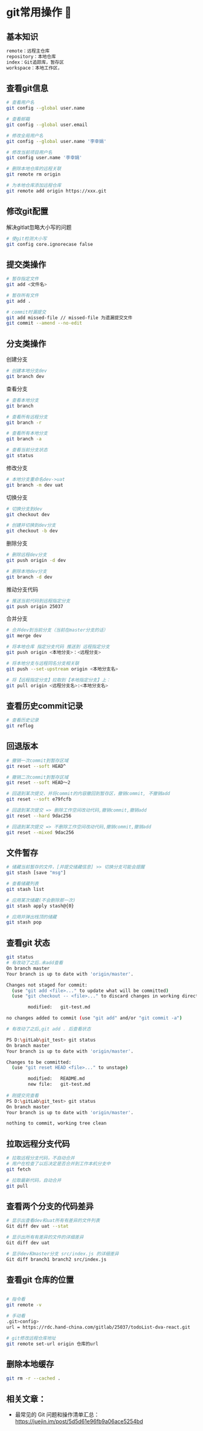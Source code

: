 # git常用操作 🎀

## 基本知识

```bash
remote：远程主仓库
repository：本地仓库
index：Git追踪库，暂存区
workspace：本地工作区，
```

## 查看git信息

```bash
# 查看用户名
git config --global user.name

# 查看邮箱
git config --global user.email

# 修改全局用户名
git config --global user.name '李幸娟'

# 修改当前项目用户名
git config user.name '李幸娟'

# 删除本地仓库的远程关联
git remote rm origin 

# 为本地仓库添加远程仓库
git remote add origin https://xxx.git 

```

## 修改git配置

解决gitlat忽略大小写的问题

```bash
# 使git检测大小写
git config core.ignorecase false
```
## 提交类操作

```bash
# 暂存指定文件
git add <文件名>

# 暂存所有文件
git add .

# commit时漏提交
git add missed-file // missed-file 为遗漏提交文件
git commit --amend --no-edit

```


## 分支类操作

创建分支

```bash
# 创建本地分支dev
git branch dev

```

查看分支

```bash
# 查看本地分支
git branch

# 查看所有远程分支
git branch -r

# 查看所有本地分支
git branch -a 

# 查看当前分支状态
git status

```

修改分支

```bash
# 本地分支重命名dev->uat
git branch -m dev uat

```

切换分支

```bash
# 切换分支到dev
git checkout dev

# 创建并切换到dev分支
git checkout -b dev
```

<!-- 切换分支2 -->
<!--  -->
<!-- ```bash -->
<!-- # 创建并切换到新的dev分支 -->
<!-- git switch -c dev -->
<!-- ``` -->

删除分支

```bash
# 删除远程dev分支
git push origin -d dev

# 删除本地dev分支
git branch -d dev
```

推动分支代码

```bash
# 推送当前代码到远程指定分支
git push origin 25037

```

合并分支

```bash
# 合并dev到当前分支（当前在master分支的话）
git merge dev

# 将本地仓库 指定分支代码 推送到 远程指定分支
git push origin <本地分支>：<远程分支>

# 将本地分支与远程同名分支相关联
git push --set-upstream origin <本地分支名>

# 将【远程指定分支】拉取到【本地指定分支】上：
git pull origin <远程分支名>:<本地分支名>

```

## 查看历史commit记录

```bash
# 查看历史记录
git reflog
```

## 回退版本

```bash
# 撤销一次commit到暂存区域
git reset --soft HEAD^

# 撤销二次commit到暂存区域
git reset --soft HEAD～2

# 回退到某次提交，并将commit的内容撤回到暂存区，撤销commit, 不撤销add
git reset --soft e79fcfb 

# 回退到某次提交 => 删除工作空间改动代码,撤销commit,撤销add
git reset --hard 9dac256

# 回退到某次提交 => 不删除工作空间改动代码,撤销commit,撤销add
git reset --mixed 9dac256

```


## 文件暂存

```bash
# 储藏当前暂存的文件，[并提交储藏信息] >> 切换分支可能会提醒
git stash [save "msg"]

# 查看储藏列表
git stash list

# 应用某次储藏(不会删除那一次)
git stash apply stash@{0}

# 应用并弹出栈顶的储藏
git stash pop
```


## 查看git 状态
```bash
git status
# 有改动了之后.未add查看  
On branch master
Your branch is up to date with 'origin/master'.

Changes not staged for commit:
  (use "git add <file>..." to update what will be committed)
  (use "git checkout -- <file>..." to discard changes in working directory)

        modified:   git-test.md

no changes added to commit (use "git add" and/or "git commit -a")

# 有改动了之后,git add . 后查看状态

PS D:\gitLab\git_test> git status
On branch master
Your branch is up to date with 'origin/master'.

Changes to be committed:
  (use "git reset HEAD <file>..." to unstage)

        modified:   README.md
        new file:   git-test.md
        
# 刚提交完查看
PS D:\gitLab\git_test> git status
On branch master
Your branch is up to date with 'origin/master'.

nothing to commit, working tree clean

```

## 拉取远程分支代码

```bash
# 拉取远程分支代码，不自动合并
# 用户在检查了以后决定是否合并到工作本机分支中
git fetch

# 拉取最新代码，自动合并
git pull

```

## 查看两个分支的代码差异

```bash
# 显示出查看dev和uat所有有差异的文件列表
Git diff dev uat --stat 

# 显示出所有有差异的文件的详细差异
Git diff dev uat 

# 显示dev和master分支 src/index.js 的详细差异
Git diff branch1 branch2 src/index.js
```

## 查看git 仓库的位置

```bash

# 指令看
git remote -v

# 手动看
.git>config>
url = https://rdc.hand-china.com/gitlab/25037/todoList-dva-react.git

# git修改远程仓库地址
git remote set-url origin 仓库的url

```

## 删除本地缓存

```bash
git rm -r --cached .
```

## 相关文章：
- 最常见的 Git 问题和操作清单汇总： https://juejin.im/post/5d5d61e96fb9a06ace5254bd
